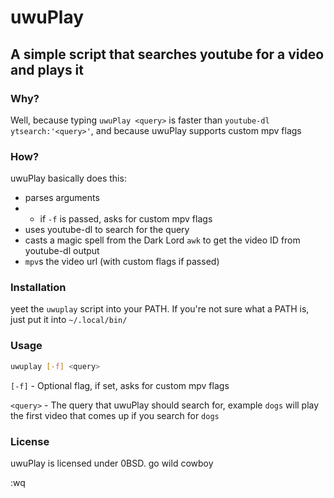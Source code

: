 # uwuPlay
## A simple script that searches youtube for a video and plays it

### Why?
Well, because typing `uwuPlay <query>` is faster than `youtube-dl ytsearch:'<query>'`, and because uwuPlay supports custom mpv flags

### How?
uwuPlay basically does this:
- parses arguments
- - if `-f` is passed, asks for custom mpv flags
- uses youtube-dl to search for the query
- casts a magic spell from the Dark Lord `awk` to get the video ID from youtube-dl output
- `mpv`s the video url (with custom flags if passed)

### Installation
yeet the `uwuplay` script into your PATH. If you're not sure what a PATH is, just put it into `~/.local/bin/`

### Usage
```bash
uwuplay [-f] <query>
```
`[-f]` - Optional flag, if set, asks for custom mpv flags

`<query>` - The query that uwuPlay should search for, example `dogs` will play the first video that comes up if you search for `dogs`

### License
uwuPlay is licensed under 0BSD. go wild cowboy

:wq
